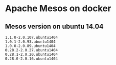 # Apache Mesos on docker

## Mesos version on ubuntu 14.04
```
1.1.0-2.0.107.ubuntu1404
1.0.1-2.0.93.ubuntu1404
1.0.0-2.0.89.ubuntu1404
0.28.2-2.0.27.ubuntu1404
0.28.1-2.0.20.ubuntu1404
0.28.0-2.0.16.ubuntu1404
```
